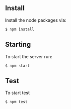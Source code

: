 ## Install

Install the node packages via:

`$ npm install`

## Starting

To start the server run:

`$ npm start`


## Test

To start test

`$ npm test`